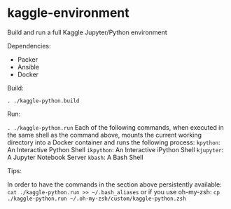 # kaggle-environment
Build and run a full Kaggle Jupyter/Python environment

Dependencies:

 - Packer
 - Ansible
 - Docker

Build:

  `. ./kaggle-python.build`

Run:

  `. ./kaggle-python.run`
  Each of the following commands, when executed in the same shell as the command
  above, mounts the current working directory into a Docker container and runs
  the following process:
    `kpython`: An Interactive Python Shell
    `ikpython`: An Interactive iPython Shell
    `kjupyter`: A Jupyter Notebook Server
    `kbash`: A Bash Shell

Tips:

  In order to have the commands in the section above persistently available:
      `cat ./kaggle-python.run >> ~/.bash_aliases`
      or if you use oh-my-zsh:
        `cp ./kaggle-python.run ~/.oh-my-zsh/custom/kaggle-python.zsh`
